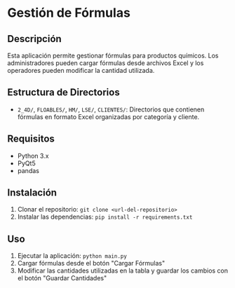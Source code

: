 # Gestión de Fórmulas

## Descripción
Esta aplicación permite gestionar fórmulas para productos químicos. Los administradores pueden cargar fórmulas desde archivos Excel y los operadores pueden modificar la cantidad utilizada.

## Estructura de Directorios
- `2_4D/`, `FLOABLES/`, `HM/`, `LSE/`, `CLIENTES/`: Directorios que contienen fórmulas en formato Excel organizadas por categoría y cliente.

## Requisitos
- Python 3.x
- PyQt5
- pandas

## Instalación
1. Clonar el repositorio: `git clone <url-del-repositorio>`
2. Instalar las dependencias: `pip install -r requirements.txt`

## Uso
1. Ejecutar la aplicación: `python main.py`
2. Cargar fórmulas desde el botón "Cargar Fórmulas"
3. Modificar las cantidades utilizadas en la tabla y guardar los cambios con el botón "Guardar Cantidades"
